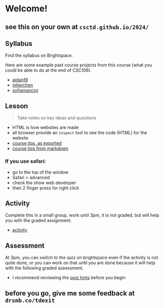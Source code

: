 # Welcome! 

## see this on your own at `csctd.github.io/2024/`


## Syllabus

Find the syllabus on Brightspace. 

Here are some example past course projects from this course (what you could be able to do at the end of CSC106). 

- [aidan19](https://aidanl19.github.io/index.html)
- [mherchen](https://mherchen.github.io/javascripts.html)
- [sofiamancini](https://sofiamancini.github.io/javascripts.html)


## Lesson 

> Take notes on key ideas and questions

- HTML is how websites are made
- all browser provide an `inspect` tool to see the code (HTML) for the website
- [course tips, as exported](tips-export.html)
- [course tips from markdown](minimal.md)


### If you use safari:
- go to the top of the window
- Safari > advanced
- check the show web  developer
- then 2 finger press for right click



## Activity

Complete this in a small group, work until 3pm, it is not graded, but will help you with the graded assignment. 

- [activity](activity.md)

## Assessment 

At 3pm, you can switch to the quiz on brightspace even if the activity is not quite done, or you can work on that until you are done because it will help with the following graded assessment. 

- I recommend reiviewing the [quiz hints](hints.md) before you begin

## before you go, give me some feedback at `drsmb.co/tdexit`
